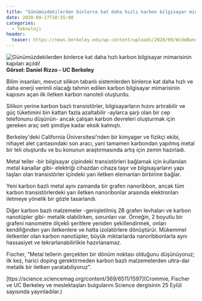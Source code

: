 ```yaml
---
title: "Günümüzdekilerden binlerce kat daha hızlı karbon bilgisayar mimarisinin kapıları açıldı!"
date: 2020-09-27T10:55:00
categories:
  - Teknoloji
header:
  teaser: https://news.berkeley.edu/wp-content/uploads/2020/09/WideBandImage750px.jpg
---
```

![Günümüzdekilerden binlerce kat daha hızlı karbon bilgisayar mimarisinin kapıları açıldı!](https://news.berkeley.edu/wp-content/uploads/2020/09/WideBandImage750px.jpg) **Görsel: Daniel Rizzo - UC Berkeley**

Bilim insanları, mevcut silikon tabanlı sistemlerden binlerce kat daha hızlı ve daha enerji verimli olacağı tahmin edilen karbon bilgisayar mimarisinin kapısını açan ilk iletken karbon nanoteli oluşturdu.

Silikon yerine karbon bazlı transistörler, bilgisayarların hızını artırabilir ve güç tüketimini bin kattan fazla azaltabilir -aylarca şarjı olan bir cep telefonunu düşünün- ancak çalışan karbon devreleri oluşturmak için gereken araç seti şimdiye kadar eksik kalmıştı.

Berkeley'deki California Üniversitesi'nden bir kimyager ve fizikçi ekibi, nihayet alet çantasındaki son aracı, yani tamamen karbondan yapılmış metal bir teli oluşturdu ve bu konunun araştırmasında artış için zemin hazırladı.

Metal teller -bir bilgisayar çipindeki transistörleri bağlamak için kullanılan metal kanallar gibi- elektriği cihazdan cihaza taşır ve bilgisayarların yapı taşları olan transistörler içindeki yarı iletken elemanları birbirine bağlar.

Yeni karbon bazlı metal aynı zamanda bir grafen nanoribbon, ancak tüm karbon transistörlerdeki yarı iletken nanoribonlar arasında elektronları iletmeye yönelik bir gözle tasarlandı.

Diğer karbon bazlı malzemeler -genişletilmiş 2B grafen levhaları ve karbon nanotüpler gibi- metalik olabilirken, sorunları var. Örneğin, 2 boyutlu bir grafeni nanometre ölçekli şeritlere yeniden şekillendirmek, onları kendiliğinden yarı iletkenlere ve hatta izolatörlere dönüştürür. Mükemmel iletkenler olan karbon nanotüpler, büyük miktarlarda nanoribbonlarla aynı hassasiyet ve tekrarlanabilirlikle hazırlanamaz.

Fischer, "Metal tellerin gerçekten bir dönüm noktası olduğunu düşünüyoruz; ilk kez, harici doping gerektirmeden karbon bazlı malzemelerden ultra-dar metalik bir iletken yaratabiliyoruz".

[ttps://science.sciencemag.org/content/369/6511/1597](Crommie, Fischer ve UC Berkeley ve meslektaşları bulgularını Science dergisinin 25 Eylül sayısında yayınladılar.)

